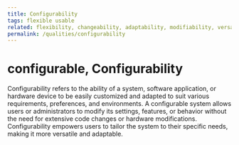 ```yaml
---
title: Configurability
tags: flexible usable
related: flexibility, changeability, adaptability, modifiability, versatility
permalink: /qualities/configurability
---
```


# configurable, Configurability

Configurability refers to the ability of a system, software application, or hardware device to be easily customized and adapted to suit various requirements, preferences, and environments. 
A configurable system allows users or administrators to modify its settings, features, or behavior without the need for extensive code changes or hardware modifications. 
Configurability empowers users to tailor the system to their specific needs, making it more versatile and adaptable.